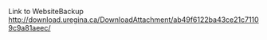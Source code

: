 Link to WebsiteBackup
http://download.uregina.ca/DownloadAttachment/ab49f6122ba43ce21c71109c9a81aeec/
